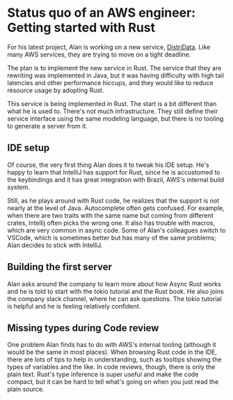 # Status quo of an AWS engineer: Getting started with Rust

For his latest project, Alan is working on a new service, [DistriData]. Like many AWS services, they are trying to move on a tight deadline. 

The plan is to implement the new service in Rust. The service that they are rewriting was implemented in Java, but it was having difficulty with high tail latencies and other performance hiccups, and they would like to reduce resource usage by adopting Rust.

This service is being implemented in Rust. The start is a bit different than what he is used to. There's not much infrastructure. They still define their service interface using the same modeling language, but there is no tooling to generate a server from it.

[DistriData]: https://rust-lang.github.io/wg-async-foundations/vision/projects/DistriData.html

## IDE setup

Of course, the very first thing Alan does it to tweak his IDE setup. He's happy to learn that IntelliJ has support for Rust, since he is accustomed to the keybindings and it has great integration with Brazil, AWS's internal build system.

Still, as he plays around with Rust code, he realizes that the support is not nearly at the level of Java. Autocomplete often gets confused. For example, when there are two traits with the same name but coming from different crates, Intellij often picks the wrong one. It also has trouble with macros, which are very common in async code. Some of Alan's colleagues switch to VSCode, which is sometimes better but has many of the same problems; Alan decides to stick with IntelliJ.

## Building the first server

Alan asks around the company to learn more about how Async Rust works and he is told to start with the tokio tutorial and the Rust book. He also joins the company slack channel, where he can ask questions. The tokio tutorial is helpful and he is feeling relatively confident. 

## Missing types during Code review

One problem Alan finds has to do with AWS's internal tooling (although it would be the same in most places). When browsing Rust code in the IDE, there are lots of tips to help in understanding, such as tooltips showing the types of variables and the like. In code reviews, though, there is only the plain text. Rust's type inference is super useful and make the code compact, but it can be hard to tell what's going on when you just read the plain source.
